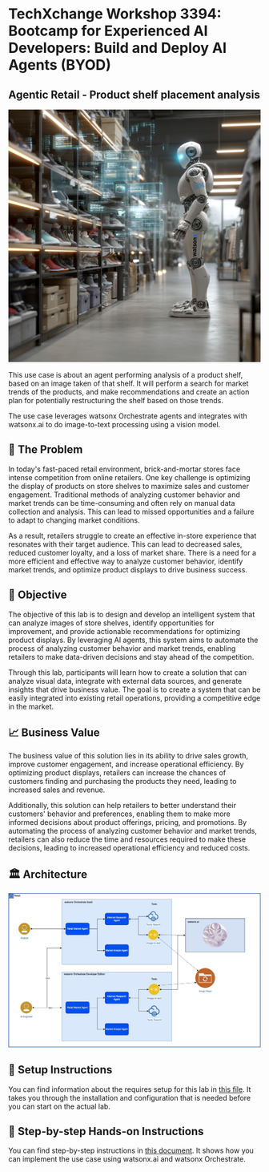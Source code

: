 # TechXchange Workshop 3394: Bootcamp for Experienced AI Developers: Build and Deploy AI Agents (BYOD)

## Agentic Retail - Product shelf placement analysis

![](./images/d96343cd-808a-4f0e-971a-1e6bf9e58fb6.png)

This use case is about an agent performing analysis of a product shelf, based on an image taken of that shelf. It will perform a search for market trends of the products, and make recommendations and create an action plan for potentially restructuring the shelf based on those trends. 

The use case leverages watsonx Orchestrate agents and integrates with watsonx.ai to do image-to-text processing using a vision model. 

## 🤔 The Problem
In today's fast-paced retail environment, brick-and-mortar stores face intense competition from online retailers. One key challenge is optimizing the display of products on store shelves to maximize sales and customer engagement. Traditional methods of analyzing customer behavior and market trends can be time-consuming and often rely on manual data collection and analysis. This can lead to missed opportunities and a failure to adapt to changing market conditions.

As a result, retailers struggle to create an effective in-store experience that resonates with their target audience. This can lead to decreased sales, reduced customer loyalty, and a loss of market share. There is a need for a more efficient and effective way to analyze customer behavior, identify market trends, and optimize product displays to drive business success.

## 🎯 Objective
The objective of this lab is to design and develop an intelligent system that can analyze images of store shelves, identify opportunities for improvement, and provide actionable recommendations for optimizing product displays. By leveraging AI agents, this system aims to automate the process of analyzing customer behavior and market trends, enabling retailers to make data-driven decisions and stay ahead of the competition.

Through this lab, participants will learn how to create a solution that can analyze visual data, integrate with external data sources, and generate insights that drive business value. The goal is to create a system that can be easily integrated into existing retail operations, providing a competitive edge in the market.

## 📈 Business Value
The business value of this solution lies in its ability to drive sales growth, improve customer engagement, and increase operational efficiency. By optimizing product displays, retailers can increase the chances of customers finding and purchasing the products they need, leading to increased sales and revenue.

Additionally, this solution can help retailers to better understand their customers' behavior and preferences, enabling them to make more informed decisions about product offerings, pricing, and promotions. By automating the process of analyzing customer behavior and market trends, retailers can also reduce the time and resources required to make these decisions, leading to increased operational efficiency and reduced costs.

## 🏛️ Architecture
![Retail Architecture](./images/Retail%20Architecture.jpg)

## 📄 Setup Instructions
You can find information about the requires setup for this lab in [this file](./setup.md). It takes you through the installation and configuration that is needed before you can start on the actual lab.

## 📄 Step-by-step Hands-on Instructions
You can find step-by-step instructions in [this document](./step-by-step-instructions.md). It shows how you can implement the use case using watsonx.ai and watsonx Orchestrate.
